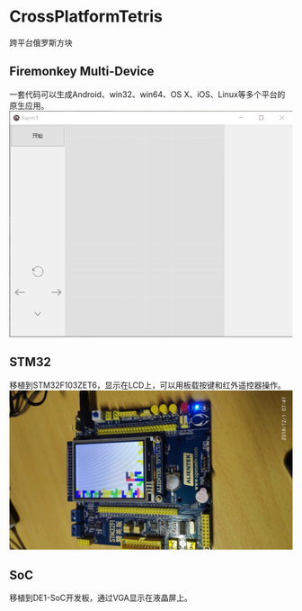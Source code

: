 # CrossPlatformTetris
跨平台俄罗斯方块

## Firemonkey Multi-Device
一套代码可以生成Android、win32、win64、OS X、iOS、Linux等多个平台的原生应用。
![fmx](图片/win.gif)

## STM32
移植到STM32F103ZET6，显示在LCD上，可以用板载按键和红外遥控器操作。
![stm32](图片/stm32.jpg)

## SoC
移植到DE1-SoC开发板，通过VGA显示在液晶屏上。
